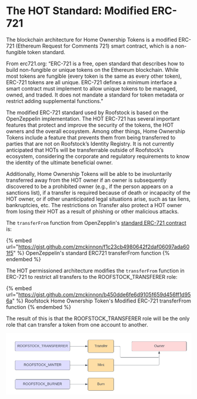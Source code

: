 # The HOT Standard: Modified ERC-721

The blockchain architecture for Home Ownership Tokens is a modified ERC-721 (Ethereum Request for Comments 721) smart contract, which is a non-fungible token standard.  &#x20;

From erc721.org: “ERC-721 is a free, open standard that describes how to build non-fungible or unique tokens on the Ethereum blockchain. While most tokens are fungible (every token is the same as every other token), ERC-721 tokens are all unique. ERC-721 defines a minimum interface a smart contract must implement to allow unique tokens to be managed, owned, and traded. It does not mandate a standard for token metadata or restrict adding supplemental functions.”&#x20;

The modified ERC-721 standard used by Roofstock is based on the OpenZeppelin implementation. The HOT ERC-721 has several important features that protect and improve the security of the tokens, the HOT owners and the overall ecosystem. Among other things, Home Ownership Tokens include a feature that prevents them from being transferred to parties that are not on Roofstock’s Identity Registry. It is not currently anticipated that HOTs will be transferrable outside of Roofstock’s ecosystem, considering the corporate and regulatory requirements to know the identity of the ultimate beneficial owner.&#x20;

Additionally, Home Ownership Tokens will be able to be involuntarily transferred away from the HOT owner if an owner is subsequently discovered to be a prohibited owner (e.g., if the person appears on a sanctions list), if a transfer is required because of death or incapacity of the HOT owner, or if other unanticipated legal situations arise, such as tax liens, bankruptcies, etc. The restrictions on Transfer also protect a HOT owner from losing their HOT as a result of phishing or other malicious attacks.&#x20;

The `transferFrom` function from OpenZepplin's [standard ERC-721 contract](https://github.com/OpenZeppelin/openzeppelin-contracts/blob/57725120581e27ec469e1c7e497a4008aafff818/contracts/token/ERC721/ERC721.sol#L150) is:

{% embed url="https://gist.github.com/zmckinnon/f1c23cb4980642f2daf06097ada601f5" %}
OpenZeppelin's standard ERC721 transferFrom function
{% endembed %}

The HOT permissioned architecture modifies the `transferFrom` function in ERC-721 to restrict all transfers to the ROOFSTOCK\_TRANSFERER role:

{% embed url="https://gist.github.com/zmckinnon/b450dde6fe6d9105f659d456ff1d956a" %}
Roofstock Home Ownership Token's Modified ERC-721 transferFrom function
{% endembed %}

The result of this is that the ROOFSTOCK\_TRANSFERER role will be the only role that can transfer a token from one account to another.

![Roofstock's Permissioned ERC-721 Transfer Architecture ](<.gitbook/assets/Screen Shot 2022-05-13 at 3.49.25 PM.png>)
